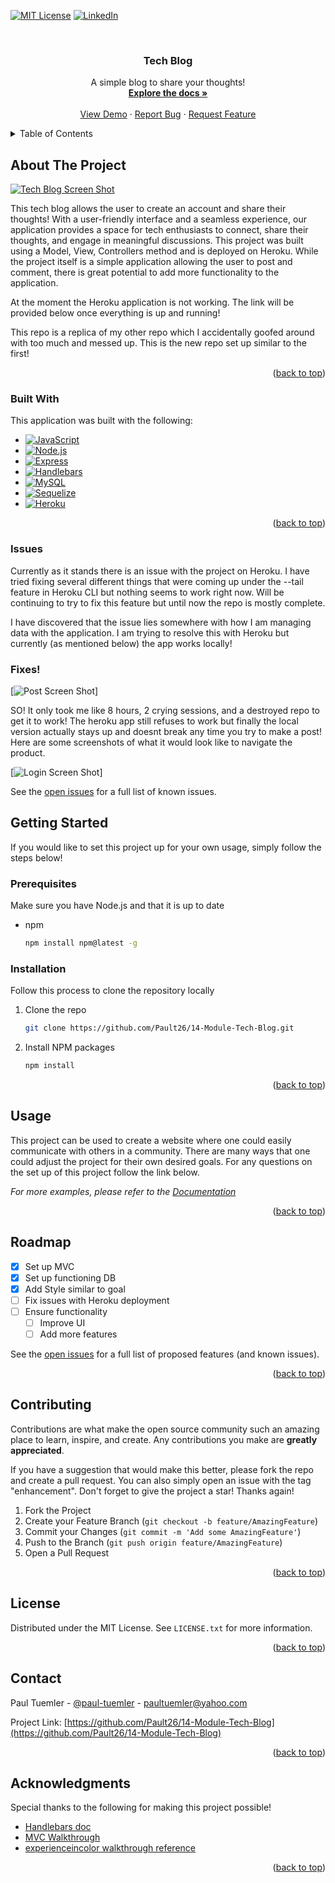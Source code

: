 <a name="readme-top"></a>

[![MIT License][license-shield]][license-url]
[![LinkedIn][linkedin-shield]][linkedin-url]



<!-- PROJECT LOGO -->
<br />
<div align="center">

  <h3 align="center">Tech Blog</h3>

  <p align="center">
    A simple blog to share your thoughts!
    <br />
    <a href="https://github.com/Pault26/14-Module-Tech-Blog"><strong>Explore the docs »</strong></a>
    <br />
    <br />
    <a href="https://github.com/Pault26/14-Module-Tech-Blog">View Demo</a>
    ·
    <a href="https://github.com/Pault26/14-Module-Tech-Blog/issues">Report Bug</a>
    ·
    <a href="https://github.com/Pault26/14-Module-Tech-Blog/issues">Request Feature</a>
  </p>
</div>



<!-- TABLE OF CONTENTS -->
<details>
  <summary>Table of Contents</summary>
  <ol>
    <li>
      <a href="#about-the-project">About The Project</a>
      <ul>
        <li><a href="#built-with">Built With</a></li>
      </ul>
    </li>
    <li>
      <a href="#getting-started">Getting Started</a>
      <ul>
        <li><a href="#prerequisites">Prerequisites</a></li>
        <li><a href="#installation">Installation</a></li>
      </ul>
    </li>
    <li><a href="#usage">Usage</a></li>
    <li><a href="#roadmap">Roadmap</a></li>
    <li><a href="#contributing">Contributing</a></li>
    <li><a href="#license">License</a></li>
    <li><a href="#contact">Contact</a></li>
    <li><a href="#acknowledgments">Acknowledgments</a></li>
  </ol>
</details>



<!-- ABOUT THE PROJECT -->
## About The Project

[![Tech Blog Screen Shot][product-screenshot]](https://github.com/Pault26/14-Module-Tech-Blog)

This tech blog allows the user to create an account and share their thoughts! With a user-friendly interface and a seamless experience, our application provides a space for tech enthusiasts to connect, share their thoughts, and engage in meaningful discussions. This project was built using a Model, View, Controllers method and is deployed on Heroku. While the project itself is a simple application allowing the user to post and comment, there is great potential to add more functionality to the application. 

At the moment the Heroku application is not working. The link will be provided below once everything is up and running!

This repo is a replica of my other repo which I accidentally goofed around with too much and messed up. This is the new repo set up similar to the first!

<p align="right">(<a href="#readme-top">back to top</a>)</p>



### Built With

This application was built with the following:

* [![JavaScript][JavaScript]][JavaScript-url]
* [![Node.js][Node.js]][Node-url]
* [![Express][Express.js]][Express-url]
* [![Handlebars][Handlebars.js]][Handlebars-url]
* [![MySQL][MySQL]][MySQL-url]
* [![Sequelize][Sequelize]][Sequelize-url]
* [![Heroku][Heroku]][Heroku-url]

<p align="right">(<a href="#readme-top">back to top</a>)</p>

### Issues

Currently as it stands there is an issue with the project on Heroku. I have tried fixing several different things that were coming up under the --tail feature in Heroku CLI but nothing seems to work right now. Will be continuing to try to fix this feature but until now the repo is mostly complete. 

I have discovered that the issue lies somewhere with how I am managing data with the application. I am trying to resolve this with Heroku but currently (as mentioned below) the app works locally!

### Fixes!
[![Post Screen Shot][post-product-screenshot]]

SO! It only took me like 8 hours, 2 crying sessions, and a destroyed repo to get it to work! The heroku app still refuses to work but finally the local version actually stays up and doesnt break any time you try to make a post! Here are some screenshots of what it would look like to navigate the product.

[![Login Screen Shot][Login-product-screenshot]]

See the [open issues](https://github.com/Pault26/14-Module-Tech-Blog/issues) for a full list of known issues.

<!-- GETTING STARTED -->
## Getting Started

If you would like to set this project up for your own usage, simply follow the steps below!

### Prerequisites

Make sure you have Node.js and that it is up to date
* npm
  ```sh
  npm install npm@latest -g
  ```

### Installation

Follow this process to clone the repository locally

1. Clone the repo
   ```sh
   git clone https://github.com/Pault26/14-Module-Tech-Blog.git
   ```
2. Install NPM packages
   ```sh
   npm install
   ```

<p align="right">(<a href="#readme-top">back to top</a>)</p>



<!-- USAGE EXAMPLES -->
## Usage

This project can be used to create a website where one could easily communicate with others in a community. There are many ways that one could adjust the project for their own desired goals. For any questions on the set up of this project follow the link below.

_For more examples, please refer to the [Documentation](https://github.com/Pault26/14-Module-Tech-Blog)_

<p align="right">(<a href="#readme-top">back to top</a>)</p>



<!-- ROADMAP -->
## Roadmap

- [x] Set up MVC
- [x] Set up functioning DB
- [x] Add Style similar to goal
- [ ] Fix issues with Heroku deployment
- [ ] Ensure functionality
    - [ ] Improve UI
    - [ ] Add more features

See the [open issues](https://github.com/Pault26/14-Module-Tech-Blog/issues) for a full list of proposed features (and known issues).

<p align="right">(<a href="#readme-top">back to top</a>)</p>



<!-- CONTRIBUTING -->
## Contributing

Contributions are what make the open source community such an amazing place to learn, inspire, and create. Any contributions you make are **greatly appreciated**.

If you have a suggestion that would make this better, please fork the repo and create a pull request. You can also simply open an issue with the tag "enhancement".
Don't forget to give the project a star! Thanks again!

1. Fork the Project
2. Create your Feature Branch (`git checkout -b feature/AmazingFeature`)
3. Commit your Changes (`git commit -m 'Add some AmazingFeature'`)
4. Push to the Branch (`git push origin feature/AmazingFeature`)
5. Open a Pull Request

<p align="right">(<a href="#readme-top">back to top</a>)</p>



<!-- LICENSE -->
## License

Distributed under the MIT License. See `LICENSE.txt` for more information.

<p align="right">(<a href="#readme-top">back to top</a>)</p>



<!-- CONTACT -->
## Contact

Paul Tuemler - [@paul-tuemler](https://twitter.com) - paultuemler@yahoo.com

Project Link: [https://github.com/Pault26/14-Module-Tech-Blog](https://github.com/Pault26/14-Module-Tech-Blog)

<p align="right">(<a href="#readme-top">back to top</a>)</p>



<!-- ACKNOWLEDGMENTS -->
## Acknowledgments

Special thanks to the following for making this project possible! 

* [Handlebars doc](https://handlebarsjs.com/guide/)
* [MVC Walkthrough](https://www.youtube.com/watch?v=DUg2SWWK18I)
* [experienceincolor walkthrough reference](https://codesandbox.io/s/experienceincolor-model-view-controller-mvc-tech-blog-1-evzoep?file=/server.js)

<p align="right">(<a href="#readme-top">back to top</a>)</p>



<!-- MARKDOWN LINKS & IMAGES -->
[license-shield]: https://img.shields.io/github/license/othneildrew/Best-README-Template.svg?style=for-the-badge
[license-url]: https://github.com/Pault26/14-Module-Tech-Blog/blob/main/LICENSE
[linkedin-shield]: https://img.shields.io/badge/-LinkedIn-black.svg?style=for-the-badge&logo=linkedin&colorB=555
[linkedin-url]: https://www.linkedin.com/in/paul-tuemler/
[product-screenshot]: assets\thankgod.PNG
[post-product-screenshot]: assets\yesss2.PNG
[Login-product-screenshot]: assets\loginyes.PNG
[JavaScript]: 	https://img.shields.io/badge/JavaScript-323330?style=for-the-badge&logo=javascript&logoColor=F7DF1E
[JavaScript-url]: https://www.javascript.com/
[Express.js]: https://img.shields.io/badge/Express%20js-000000?style=for-the-badge&logo=express&logoColor=white
[Express-url]: https://expressjs.com/
[Node.js]: https://img.shields.io/badge/Node%20js-339933?style=for-the-badge&logo=nodedotjs&logoColor=white
[Node-url]: https://nodejs.org/en
[Handlebars.js]: https://img.shields.io/badge/Handlebars%20js-f0772b?style=for-the-badge&logo=handlebarsdotjs&logoColor=black
[Handlebars-url]: https://handlebarsjs.com/
[MySQL]: https://img.shields.io/badge/MySQL-005C84?style=for-the-badge&logo=mysql&logoColor=white
[MySQL-url]: https://www.mysql.com/
[Sequelize]: https://img.shields.io/badge/Sequelize-52B0E7?style=for-the-badge&logo=Sequelize&logoColor=white
[Sequelize-url]: https://sequelize.org/
[Heroku]: https://img.shields.io/badge/Heroku-430098?style=for-the-badge&logo=heroku&logoColor=white
[Heroku-url]: https://tech-blog-paul-d57a4f3b65cc.herokuapp.com/